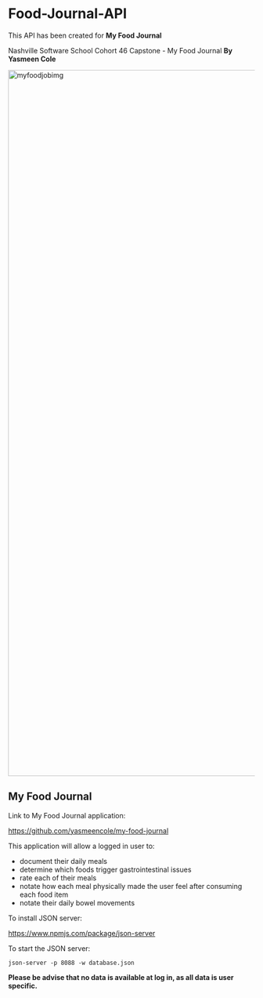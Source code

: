 # Food-Journal-API

This API has been created for **My Food Journal**

Nashville Software School Cohort 46 Capstone - My Food Journal **By Yasmeen Cole**


<img width="1440" alt="myfoodjobimg" src="https://user-images.githubusercontent.com/72658735/127567656-2444f633-f3d1-4052-bdd8-75790a5fd537.png">


## My Food Journal
Link to My Food Journal application:

https://github.com/yasmeencole/my-food-journal

This application will allow a logged in user to:

* document their daily meals
* determine which foods trigger gastrointestinal issues
* rate each of their meals
* notate how each meal physically made the user feel after consuming each food item
* notate their daily bowel movements

To install JSON server:

https://www.npmjs.com/package/json-server

To start the JSON server:

```
json-server -p 8088 -w database.json
```

**Please be advise that no data is available at log in, as all data is user specific.**

